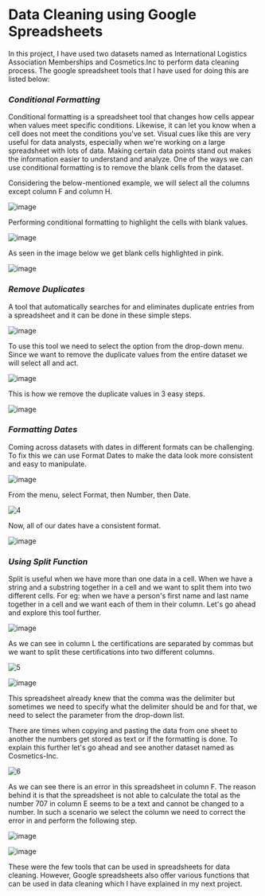 # Data Cleaning using Google Spreadsheets

In this project, I have used two datasets named as International Logistics Association Memberships and Cosmetics.Inc to perform data cleaning process. The google spreadsheet tools that I have used for doing this are listed below:

### ***Conditional Formatting***

Conditional formatting is a spreadsheet tool that changes how cells appear when values meet specific conditions. Likewise, it can let you know when a cell does not meet the conditions you've set. Visual cues like this are very useful for data analysts, especially when we're working on a large spreadsheet with lots of data. Making certain data points stand out makes the information easier to understand and analyze. One of the ways we can use conditional formatting is to remove the blank cells from the dataset. 

Considering the below-mentioned example, we will select all the columns except column F and column H. 

![image](https://github.com/user-attachments/assets/cb0d9398-d125-4321-b427-5e80cf368101)

Performing conditional formatting to highlight the cells with blank values.

![image](https://github.com/user-attachments/assets/e683a514-e0f4-45ae-91ce-9a30e6e6c2cf)

As seen in the image below we get blank cells highlighted in pink.

![image](https://github.com/user-attachments/assets/1785548b-2c6a-4452-9785-1a4279dac631)

### ***Remove Duplicates***

A tool that automatically searches for and eliminates duplicate entries from a spreadsheet and it can be done in these simple steps.

![image](https://github.com/user-attachments/assets/78329053-2456-4e9b-8d05-2e91cabeb2b1)

To use this tool we need to select the option from the drop-down menu. Since we want to remove the duplicate values from the entire dataset we will select all and act.

![image](https://github.com/user-attachments/assets/4f3febeb-27aa-4c06-8e46-3be9d041bf80)

This is how we remove the duplicate values in 3 easy steps.

![image](https://github.com/user-attachments/assets/c8def101-5a69-472c-85ea-0d0893dd454e)

### ***Formatting Dates***

Coming across datasets with dates in different formats can be challenging. To fix this we can use Format Dates to make the data look more consistent and easy to manipulate.

 ![image](https://github.com/user-attachments/assets/3a2ad673-a84c-4f20-b9a9-eb3bed082b7c)

From the menu, select Format, then Number, then Date.

 ![4](https://github.com/user-attachments/assets/16fa0525-0515-4728-b928-0283441118bf)

Now, all of our dates have a consistent format.

 ![image](https://github.com/user-attachments/assets/518108ec-700e-41f7-9d6e-aa0f8fe46913)

### ***Using Split Function***

Split is useful when we have more than one data in a cell. When we have a string and a substring together in a cell and we want to split them into two different cells. For eg: when we have a person's first name and last name together in a cell and we want each of them in their column.
Let's go ahead and explore this tool further.

![image](https://github.com/user-attachments/assets/9c2ef50d-b109-46b1-bd31-8640ffe58d44)

As we can see in column L the certifications are separated by commas but we want to split these certifications into two different columns.

![5](https://github.com/user-attachments/assets/29ce8dbe-3e1b-4213-ba76-264693912bb6)

![image](https://github.com/user-attachments/assets/494624e0-e3ff-4737-a5f8-bd8f97f96fef)

This spreadsheet already knew that the comma was the delimiter but sometimes we need to specify what the delimiter should be and for that, we need to select the parameter from the drop-down list. 

There are times when copying and pasting the data from one sheet to another the numbers get stored as text or if the formatting is done. To explain this further let's go ahead and see another dataset named as Cosmetics-Inc.

![6](https://github.com/user-attachments/assets/1d1fed24-f76b-44f8-9d0e-dd1663990cd1)

As we can see there is an error in this spreadsheet in column F. The reason behind it is that the spreadsheet is not able to calculate the total as the number 707 in column E seems to be a text and cannot be changed to a number. In such a scenario we select the column we need to correct the error in and perform the following step.

![image](https://github.com/user-attachments/assets/df0baf8e-b90a-49d6-8fa8-a5d53b9cb591)

![image](https://github.com/user-attachments/assets/7520eb50-40fe-4295-a04c-d2df0629c1f7)

These were the few tools that can be used in spreadsheets for data cleaning. However, Google spreadsheets also offer various functions that can be used in data cleaning which I have explained in my next project. 
